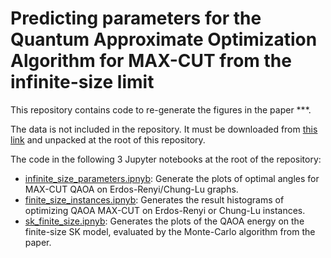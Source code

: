 # Predicting parameters for the Quantum Approximate Optimization Algorithm for MAX-CUT from the infinite-size limit

This repository contains code to re-generate the figures in the paper ***.

The data is not included in the repository. It must be downloaded from [this link](https://zenodo.org/record/5569075/files/data.tar.xz) and unpacked at the root of this repository.

The code in the following 3 Jupyter notebooks at the root of the repository:
- [infinite_size_parameters.ipnyb](./infinite_size_parameters.ipynb): Generate the plots of optimal angles for MAX-CUT QAOA on Erdos-Renyi/Chung-Lu graphs.
- [finite_size_instances.ipnyb](./finite_size_instances.ipynb): Generates the result histograms of optimizing QAOA MAX-CUT on Erdos-Renyi or Chung-Lu instances.
- [sk_finite_size.ipnyb](./sk_finite_size.ipynb): Generates the plots of the QAOA energy on the finite-size SK model, evaluated by the Monte-Carlo algorithm from the paper.